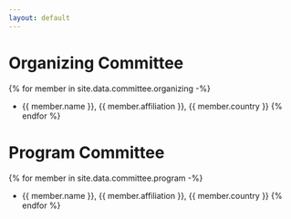 ```yaml
---
layout: default
---
```


# Organizing Committee

{% for member in site.data.committee.organizing -%}
* {{ member.name }}, {{ member.affiliation }}, {{ member.country }}
{% endfor %}

# Program Committee 

{% for member in site.data.committee.program -%}
* {{ member.name }}, {{ member.affiliation }}, {{ member.country }}
{% endfor %}
